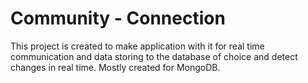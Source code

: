 # Community - Connection
This project is created to make application with it for real time communication and data storing to the database of choice and detect changes in real time. Mostly created for MongoDB.
